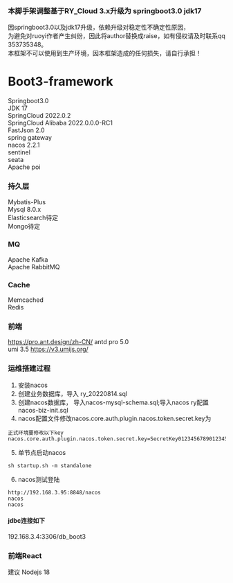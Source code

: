 ### 本脚手架调整基于RY_Cloud 3.x升级为 springboot3.0 jdk17
因springboot3.0以及jdk17升级，依赖升级对稳定性不确定性原因，  
为避免对ruoyi作者产生纠纷，因此将author替换成raise，如有侵权请及时联系qq 353735348。  
本框架不可以使用到生产环境，因本框架造成的任何损失，请自行承担！

# Boot3-framework
Springboot3.0  
JDK 17  
SpringCloud 2022.0.2   
SpringCloud Alibaba 2022.0.0.0-RC1      
FastJson 2.0  
spring gateway  
nacos 2.2.1  
sentinel  
seata  
Apache poi  

### 持久层
Mybatis-Plus  
Mysql 8.0.x  
Elasticsearch待定   
Mongo待定    

### MQ
Apache Kafka   
Apache RabbitMQ

### Cache
Memcached  
Redis

### 前端
https://pro.ant.design/zh-CN/
antd pro 5.0  
umi 3.5
https://v3.umijs.org/


### 运维搭建过程
1. 安装nacos
2. 创建业务数据库，导入 ry_20220814.sql
3. 创建nacos数据库， 导入nacos-mysql-schema.sql;导入nacos ry配置nacos-biz-init.sql
4. nacos配置文件修改nacos.core.auth.plugin.nacos.token.secret.key为
```
正式环境要修改以下key
nacos.core.auth.plugin.nacos.token.secret.key=SecretKey012345678901234567890123456789012345678901234567890123456789
```
5. 单节点启动nacos
```
sh startup.sh -m standalone
```
6. nacos测试登陆
```
http://192.168.3.95:8848/nacos 
nacos
nacos
```

#### jdbc连接如下
192.168.3.4:3306/db_boot3

### 前端React
建议 Nodejs 18

